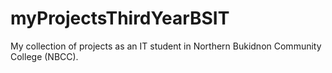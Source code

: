 # myProjectsThirdYearBSIT
My collection of projects as an IT student in Northern Bukidnon Community College (NBCC).
